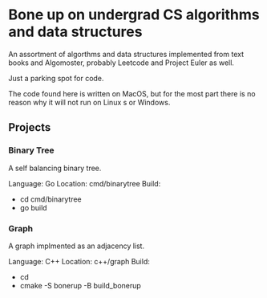 # Bone up on undergrad CS algorithms and data structures

An assortment of algorthms and data structures implemented from text books and Algomoster, probably Leetcode and Project Euler as well.

Just a parking spot for code.

The code found here is written on MacOS, but for the most part there is no reason why it will not run on Linux s or Windows.

## Projects

### Binary Tree
A self balancing binary tree.

Language: Go
Location: cmd/binarytree
Build:
* cd cmd/binarytree
* go build 

### Graph

A graph implmented as an adjacency list.

Language: C++
Location: c++/graph
Build:
* cd <parent of repository>
* cmake -S bonerup -B build_bonerup
